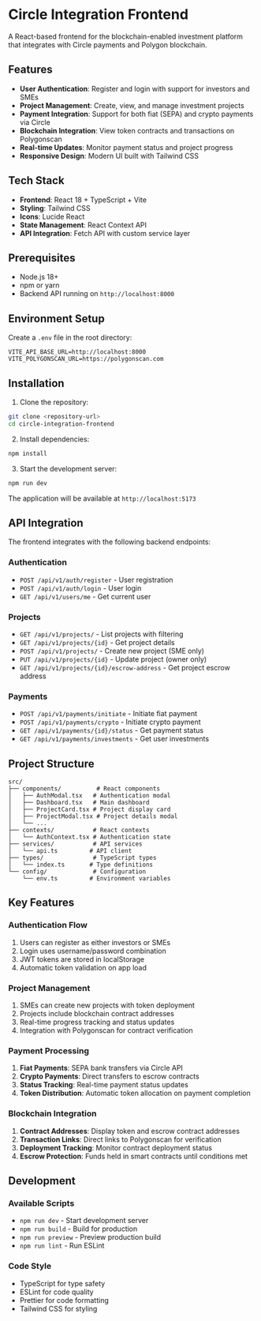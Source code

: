 # Circle Integration Frontend

A React-based frontend for the blockchain-enabled investment platform that integrates with Circle payments and Polygon blockchain.

## Features

- **User Authentication**: Register and login with support for investors and SMEs
- **Project Management**: Create, view, and manage investment projects
- **Payment Integration**: Support for both fiat (SEPA) and crypto payments via Circle
- **Blockchain Integration**: View token contracts and transactions on Polygonscan
- **Real-time Updates**: Monitor payment status and project progress
- **Responsive Design**: Modern UI built with Tailwind CSS

## Tech Stack

- **Frontend**: React 18 + TypeScript + Vite
- **Styling**: Tailwind CSS
- **Icons**: Lucide React
- **State Management**: React Context API
- **API Integration**: Fetch API with custom service layer

## Prerequisites

- Node.js 18+ 
- npm or yarn
- Backend API running on `http://localhost:8000`

## Environment Setup

Create a `.env` file in the root directory:

```env
VITE_API_BASE_URL=http://localhost:8000
VITE_POLYGONSCAN_URL=https://polygonscan.com
```

## Installation

1. Clone the repository:
```bash
git clone <repository-url>
cd circle-integration-frontend
```

2. Install dependencies:
```bash
npm install
```

3. Start the development server:
```bash
npm run dev
```

The application will be available at `http://localhost:5173`

## API Integration

The frontend integrates with the following backend endpoints:

### Authentication
- `POST /api/v1/auth/register` - User registration
- `POST /api/v1/auth/login` - User login
- `GET /api/v1/users/me` - Get current user

### Projects
- `GET /api/v1/projects/` - List projects with filtering
- `GET /api/v1/projects/{id}` - Get project details
- `POST /api/v1/projects/` - Create new project (SME only)
- `PUT /api/v1/projects/{id}` - Update project (owner only)
- `GET /api/v1/projects/{id}/escrow-address` - Get project escrow address

### Payments
- `POST /api/v1/payments/initiate` - Initiate fiat payment
- `POST /api/v1/payments/crypto` - Initiate crypto payment
- `GET /api/v1/payments/{id}/status` - Get payment status
- `GET /api/v1/payments/investments` - Get user investments

## Project Structure

```
src/
├── components/          # React components
│   ├── AuthModal.tsx   # Authentication modal
│   ├── Dashboard.tsx   # Main dashboard
│   ├── ProjectCard.tsx # Project display card
│   ├── ProjectModal.tsx # Project details modal
│   └── ...
├── contexts/           # React contexts
│   └── AuthContext.tsx # Authentication state
├── services/           # API services
│   └── api.ts         # API client
├── types/              # TypeScript types
│   └── index.ts       # Type definitions
└── config/             # Configuration
    └── env.ts         # Environment variables
```

## Key Features

### Authentication Flow
1. Users can register as either investors or SMEs
2. Login uses username/password combination
3. JWT tokens are stored in localStorage
4. Automatic token validation on app load

### Project Management
1. SMEs can create new projects with token deployment
2. Projects include blockchain contract addresses
3. Real-time progress tracking and status updates
4. Integration with Polygonscan for contract verification

### Payment Processing
1. **Fiat Payments**: SEPA bank transfers via Circle API
2. **Crypto Payments**: Direct transfers to escrow contracts
3. **Status Tracking**: Real-time payment status updates
4. **Token Distribution**: Automatic token allocation on payment completion

### Blockchain Integration
1. **Contract Addresses**: Display token and escrow contract addresses
2. **Transaction Links**: Direct links to Polygonscan for verification
3. **Deployment Tracking**: Monitor contract deployment status
4. **Escrow Protection**: Funds held in smart contracts until conditions met

## Development

### Available Scripts

- `npm run dev` - Start development server
- `npm run build` - Build for production
- `npm run preview` - Preview production build
- `npm run lint` - Run ESLint

### Code Style

- TypeScript for type safety
- ESLint for code quality
- Prettier for code formatting
- Tailwind CSS for styling
